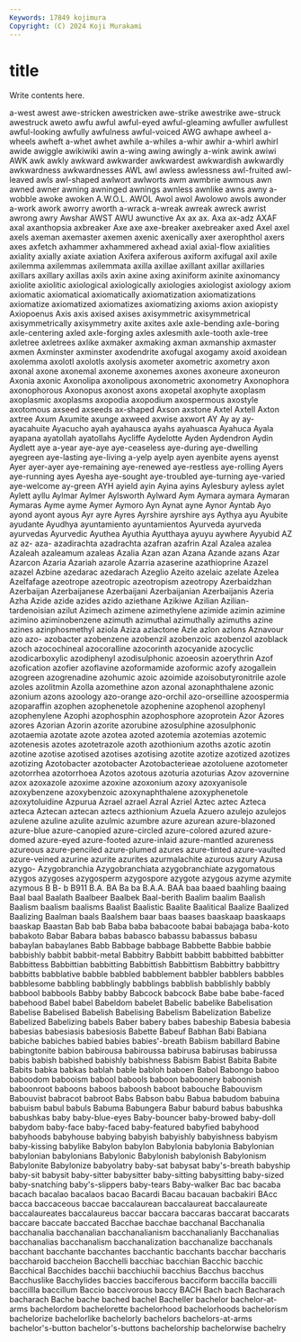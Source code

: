 ```yaml
---
Keywords: 17849 kojimura
Copyright: (C) 2024 Koji Murakami
---
```


# title

Write contents here.



 a-west awest awe-stricken awestricken awe-strike awestrike awe-struck awestruck aweto
awfu awful awful-eyed awful-gleaming awfuller awfullest awful-looking awfully awfulness awful-voiced
AWG awhape awheel a-wheels awheft a-whet awhet awhile a-whiles a-whir
awhir a-whirl awhirl awide awiggle awikiwiki awin a-wing awing awingly
a-wink awink awiwi AWK awk awkly awkward awkwarder awkwardest awkwardish
awkwardly awkwardness awkwardnesses AWL awl awless awlessness awl-fruited awl-leaved awls
awl-shaped awlwort awlworts awm awmbrie awmous awn awned awner awning
awninged awnings awnless awnlike awns awny a-wobble awoke awoken A.W.O.L.
AWOL Awol awol Awolowo awols awonder a-work awork aworry aworth
a-wrack a-wreak awreak awreck awrist awrong awry Awshar AWST AWU
awunctive Ax ax ax. Axa ax-adz AXAF axal axanthopsia axbreaker
Axe axe axe-breaker axebreaker axed Axel axel axels axeman axemaster
axemen axenic axenically axer axerophthol axers axes axfetch axhammer axhammered
axhead axial axial-flow axialities axiality axially axiate axiation Axifera axiferous
axiform axifugal axil axile axilemma axilemmas axilemmata axilla axillae axillant
axillar axillaries axillars axillary axillas axils axin axine axing axiniform
axinite axinomancy axiolite axiolitic axiological axiologically axiologies axiologist axiology axiom
axiomatic axiomatical axiomatically axiomatization axiomatizations axiomatize axiomatized axiomatizes axiomatizing axioms
axion axiopisty Axiopoenus Axis axis axised axises axisymmetric axisymmetrical axisymmetrically
axisymmetry axite axites axle axle-bending axle-boring axle-centering axled axle-forging axles
axlesmith axle-tooth axle-tree axletree axletrees axlike axmaker axmaking axman axmanship
axmaster axmen Axminster axminster axodendrite axofugal axogamy axoid axoidean axolemma
axolotl axolotls axolysis axometer axometric axometry axon axonal axone axonemal
axoneme axonemes axones axoneure axoneuron Axonia axonic Axonolipa axonolipous axonometric
axonometry Axonophora axonophorous Axonopus axonost axons axopetal axophyte axoplasm axoplasmic
axoplasms axopodia axopodium axospermous axostyle axotomous axseed axseeds ax-shaped Axson
axstone Axtel Axtell Axton axtree Axum Axumite axunge axweed axwise
axwort AY Ay ay ay- ayacahuite Ayacucho ayah ayahausca ayahs
ayahuasca Ayahuca Ayala ayapana ayatollah ayatollahs Aycliffe Aydelotte Ayden Aydendron
Aydin Aydlett aye a-year aye-aye aye-ceaseless aye-during aye-dwelling ayegreen aye-lasting
aye-living a-yelp ayelp ayen ayenbite ayens ayenst Ayer ayer-ayer aye-remaining
aye-renewed aye-restless aye-rolling Ayers aye-running ayes Ayesha aye-sought aye-troubled aye-turning
aye-varied aye-welcome ay-green AYH ayield ayin Ayina ayins Aylesbury ayless
aylet Aylett ayllu Aylmar Aylmer Aylsworth Aylward Aym Aymara aymara
Aymaran Aymaras Ayme ayme Aymer Aymoro Ayn Aynat ayne Aynor
Ayntab Ayo ayond ayont ayous Ayr ayre Ayres Ayrshire ayrshire
ays Aythya ayu Ayubite ayudante Ayudhya ayuntamiento ayuntamientos Ayurveda ayurveda
ayurvedas Ayurvedic Ayuthea Ayuthia Ayutthaya ayuyu aywhere Ayyubid AZ az
az- aza- azadirachta azadrachta azafran azafrin Azal Azalea azalea Azaleah
azaleamum azaleas Azalia Azan azan Azana Azande azans Azar Azarcon
Azaria Azariah azarole Azarria azaserine azathioprine Azazel azazel Azbine azedarac
azedarach Azeglio Azeito azelaic azelate Azelea Azelfafage azeotrope azeotropic azeotropism
azeotropy Azerbaidzhan Azerbaijan Azerbaijanese Azerbaijani Azerbaijanian Azerbaijanis Azeria Azha Azide
azide azides azido aziethane Azikiwe Azilian Azilian-tardenoisian azilut Azimech azimene
azimethylene azimide azimin azimine azimino aziminobenzene azimuth azimuthal azimuthally azimuths
azine azines azinphosmethyl aziola Aziza azlactone Azle azlon azlons Aznavour
azo azo- azobacter azobenzene azobenzil azobenzoic azobenzol azoblack azoch azocochineal
azocoralline azocorinth azocyanide azocyclic azodicarboxylic azodiphenyl azodisulphonic azoeosin azoerythrin Azof
azofication azofier azoflavine azoformamide azoformic azofy azogallein azogreen azogrenadine azohumic
azoic azoimide azoisobutyronitrile azole azoles azolitmin Azolla azomethine azon azonal
azonaphthalene azonic azonium azons azoology azo-orange azo-orchil azo-orseilline azoospermia azoparaffin
azophen azophenetole azophenine azophenol azophenyl azophenylene Azophi azophosphin azophosphore azoprotein
Azor Azores azores Azorian Azorin azorite azorubine azosulphine azosulphonic azotaemia
azotate azote azotea azoted azotemia azotemias azotemic azotenesis azotes azotetrazole
azoth azothionium azoths azotic azotin azotine azotise azotised azotises azotising
azotite azotize azotized azotizes azotizing Azotobacter azotobacter Azotobacterieae azotoluene azotometer
azotorrhea azotorrhoea Azotos azotous azoturia azoturias Azov azovernine azox azoxazole
azoxime azoxine azoxonium azoxy azoxyanisole azoxybenzene azoxybenzoic azoxynaphthalene azoxyphenetole azoxytoluidine
Azpurua Azrael azrael Azral Azriel Aztec aztec Azteca azteca Aztecan
aztecan aztecs azthionium Azuela Azuero azulejo azulejos azulene azuline azulite
azulmic azumbre azure azurean azure-blazoned azure-blue azure-canopied azure-circled azure-colored azured
azure-domed azure-eyed azure-footed azure-inlaid azure-mantled azureness azureous azure-penciled azure-plumed azures
azure-tinted azure-vaulted azure-veined azurine azurite azurites azurmalachite azurous azury Azusa
azygo- Azygobranchia Azygobranchiata azygobranchiate azygomatous azygos azygoses azygosperm azygospore azygote
azygous azyme azymite azymous B B- b B911 B.A. BA
Ba ba B.A.A. BAA baa baaed baahling baaing Baal baal
Baalath Baalbeer Baalbek Baal-berith Baalim baalim Baalish Baalism baalism baalisms
Baalist Baalistic Baalite Baalitical Baalize Baalized Baalizing Baalman baals Baalshem
baar baas baases baaskaap baaskaaps baaskap Baastan Bab bab Baba
baba babacoote babai babajaga baba-koto babakoto Babar Babara babas babasco
babassu babassus babasu babaylan babaylanes Babb Babbage babbage Babbette Babbie
babbie babbishly babbit babbit-metal Babbitry Babbitt babbitt babbitted babbitter Babbittess
Babbittian babbitting Babbittish Babbittism Babbittry babbittry babbitts babblative babble babbled
babblement babbler babblers babbles babblesome babbling babblingly babblings babblish babblishly
babbly babbool babbools Babby babby Babcock babcock Babe babe babe-faced
babehood Babel babel Babeldom babelet Babelic babelike Babelisation Babelise Babelised
Babelish Babelising Babelism Babelization Babelize Babelized Babelizing babels Baber babery
babes babeship Babesia babesia babesias babesiasis babesiosis Babette Babeuf Babhan
Babi Babiana babiche babiches babied babies babies'-breath Babiism babillard Babine
babingtonite babion babirousa babiroussa babirusa babirusas babirussa babis babish babished
babishly babishness Babism Babist Babita Babite Babits babka babkas bablah
bable babloh baboen Babol Babongo baboo baboodom babooism babool babools
baboon baboonery baboonish baboonroot baboons baboos baboosh baboot babouche Babouvism
Babouvist babracot babroot Babs Babson babu Babua babudom babuina babuism
babul babuls Babuma Babungera Babur baburd babus babushka babushkas baby
baby-blue-eyes Baby-bouncer baby-browed baby-doll babydom baby-face baby-faced baby-featured babyfied babyhood
babyhoods babyhouse babying babyish babyishly babyishness babyism baby-kissing babylike Babylon
babylon Babylonia babylonia Babylonian babylonian babylonians Babylonic Babylonish babylonish Babylonism
Babylonite Babylonize babyolatry baby-sat babysat baby's-breath babyship baby-sit babysit baby-sitter
babysitter baby-sitting babysitting baby-sized baby-snatching baby's-slippers baby-tears Baby-walker Bac bac
bacaba bacach bacalao bacalaos bacao Bacardi Bacau bacauan bacbakiri BAcc
bacca baccaceous baccae baccalaurean baccalaureat baccalaureate baccalaureates baccalaureus baccar baccara
baccaras baccarat baccarats baccare baccate baccated Bacchae bacchae bacchanal Bacchanalia
bacchanalia bacchanalian bacchanalianism bacchanalianly Bacchanalias bacchanalias bacchanalism bacchanalization bacchanalize bacchanals
bacchant bacchante bacchantes bacchantic bacchants bacchar baccharis baccharoid baccheion Bacchelli
bacchiac bacchian Bacchic bacchic Bacchical Bacchides bacchii bacchiuchii bacchius Bacchus
bacchus Bacchuslike Bacchylides baccies bacciferous bacciform baccilla baccilli baccillla baccillum
Baccio baccivorous baccy BACH Bach bach Bacharach bacharach Bache bache
bached bachel Bacheller bachelor bachelor-at-arms bachelordom bachelorette bachelorhood bachelorhoods bachelorism
bachelorize bachelorlike bachelorly bachelors bachelors-at-arms bachelor's-button bachelor's-buttons bachelorship bachelorwise bachelry
